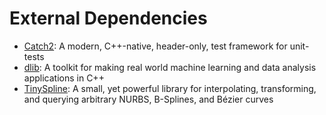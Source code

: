 # External Dependencies

- [Catch2](https://github.com/catchorg/Catch2): A modern, C++-native, header-only, test framework for unit-tests
- [dlib](https://github.com/davisking/dlib): A toolkit for making real world machine learning and data analysis applications in C++
- [TinySpline](https://github.com/msteinbeck/tinyspline): A small, yet powerful library for interpolating, transforming, and querying arbitrary NURBS, B-Splines, and Bézier curves